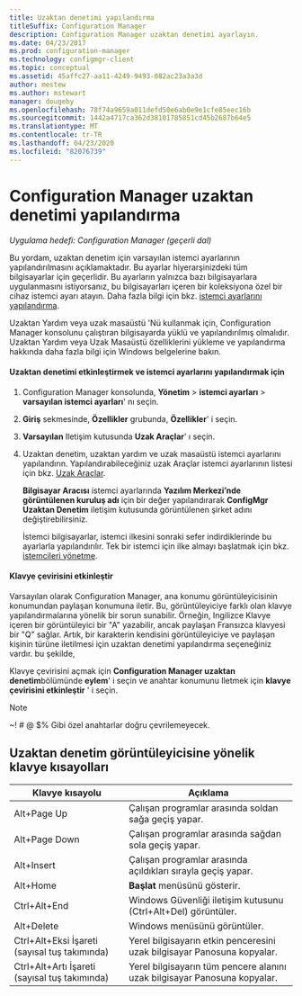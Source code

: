 ```yaml
---
title: Uzaktan denetimi yapılandırma
titleSuffix: Configuration Manager
description: Configuration Manager uzaktan denetimi ayarlayın.
ms.date: 04/23/2017
ms.prod: configuration-manager
ms.technology: configmgr-client
ms.topic: conceptual
ms.assetid: 45affc27-aa11-4249-9493-082ac23a3a3d
author: mestew
ms.author: mstewart
manager: dougeby
ms.openlocfilehash: 78f74a9659a011defd50e6ab0e9e1cfe85eec16b
ms.sourcegitcommit: 1442a4717ca362d38101785851cd45b2687b64e5
ms.translationtype: MT
ms.contentlocale: tr-TR
ms.lasthandoff: 04/23/2020
ms.locfileid: "82076739"
---
```

# <a name="configuring-remote-control-in-configuration-manager"></a>Configuration Manager uzaktan denetimi yapılandırma

*Uygulama hedefi: Configuration Manager (geçerli dal)*

 Bu yordam, uzaktan denetim için varsayılan istemci ayarlarının yapılandırılmasını açıklamaktadır. Bu ayarlar hiyerarşinizdeki tüm bilgisayarlar için geçerlidir. Bu ayarların yalnızca bazı bilgisayarlara uygulanmasını istiyorsanız, bu bilgisayarları içeren bir koleksiyona özel bir cihaz istemci ayarı atayın. Daha fazla bilgi için bkz. [istemci ayarlarını yapılandırma](../../../../core/clients/deploy/configure-client-settings.md). 

Uzaktan Yardım veya uzak masaüstü 'Nü kullanmak için, Configuration Manager konsolunu çalıştıran bilgisayarda yüklü ve yapılandırılmış olmalıdır. Uzaktan Yardım veya Uzak Masaüstü özelliklerini yükleme ve yapılandırma hakkında daha fazla bilgi için Windows belgelerine bakın.  

#### <a name="to-enable-remote-control-and-configure-client-settings"></a>Uzaktan denetimi etkinleştirmek ve istemci ayarlarını yapılandırmak için  

1. Configuration Manager konsolunda, **Yönetim** > **istemci ayarları** > **varsayılan istemci ayarları**' nı seçin.  

2. **Giriş** sekmesinde, **Özellikler** grubunda, **Özellikler**' i seçin.  

3. **Varsayılan** Iletişim kutusunda **Uzak Araçlar**' ı seçin.  

4. Uzaktan denetim, uzaktan yardım ve uzak masaüstü istemci ayarlarını yapılandırın. Yapılandırabileceğiniz uzak Araçlar istemci ayarlarının listesi için bkz. [Uzak Araçlar](../../../../core/clients/deploy/about-client-settings.md#remote-tools).  

   **Bilgisayar Aracısı** istemci ayarlarında **Yazılım Merkezi’nde görüntülenen kuruluş adı** için bir değer yapılandırarak **ConfigMgr Uzaktan Denetim** iletişim kutusunda görüntülenen şirket adını değiştirebilirsiniz.  

   İstemci bilgisayarlar, istemci ilkesini sonraki sefer indirdiklerinde bu ayarlarla yapılandırılır. Tek bir istemci için ilke almayı başlatmak için bkz. [istemcileri yönetme](../../../../core/clients/manage/manage-clients.md).  

#### <a name="enable-keyboard-translation"></a>Klavye çevirisini etkinleştir

Varsayılan olarak Configuration Manager, ana konumu görüntüleyicisinin konumundan paylaşan konumuna iletir. Bu, görüntüleyiciye farklı olan klavye yapılandırmalarına yönelik bir sorun sunabilir. Örneğin, Ingilizce Klavye içeren bir görüntüleyici bir "A" yazabilir, ancak paylaşan Fransızca klavyesi bir "Q" sağlar. Artık, bir karakterin kendisini görüntüleyiciye ve paylaşan kişinin türüne iletilmesi için uzaktan denetimi yapılandırma seçeneğiniz vardır. bu şekilde,

Klavye çevirisini açmak için **Configuration Manager uzaktan denetim**bölümünde **eylem**' i seçin ve anahtar konumunu Iletmek için **klavye çevirisini etkinleştir** ' i seçin.

> [!NOTE]
>
> ~! # @ $% Gibi özel anahtarlar doğru çevrilemeyecek.


## <a name="keyboard-shortcuts-for-the-remote-control-viewer"></a>Uzaktan denetim görüntüleyicisine yönelik klavye kısayolları

|Klavye kısayolu|Açıklama|  
|-----------------------|-----------------|  
|Alt+Page Up|Çalışan programlar arasında soldan sağa geçiş yapar.|  
|Alt+Page Down|Çalışan programlar arasında sağdan sola geçiş yapar.|  
|Alt+Insert|Çalışan programlar arasında açıldıkları sırayla geçiş yapar.|  
|Alt+Home|**Başlat** menüsünü gösterir.|  
|Ctrl+Alt+End|Windows Güvenliği iletişim kutusunu (Ctrl+Alt+Del) görüntüler.|  
|Alt+Delete|Windows menüsünü görüntüler.|  
|Ctrl+Alt+Eksi İşareti (sayısal tuş takımında)|Yerel bilgisayarın etkin penceresini uzak bilgisayar Panosuna kopyalar.|  
|Ctrl+Alt+Artı İşareti (sayısal tuş takımında)|Yerel bilgisayarın tüm pencere alanını uzak bilgisayar Panosuna kopyalar.|  
